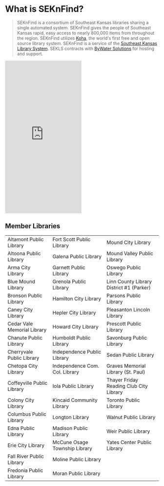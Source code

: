 # What is SEKnFind?

> SEKnFind is a consortium of Southeast Kansas libraries sharing a single automated system. SEKnFind gives the people of Southeast Kansas rapid, easy access to nearly 800,000 items from throughout the region.
> SEKnFind utilizes [Koha](https://www.koha-community.org/), the world's first free and open source library system.
> SEKnFind is a service of the [Southeast Kansas Library System](https://www.sekls.org).
> SEKLS contracts with [ByWater Solutions](https://bywatersolutions.com/) for hosting and support.

<iframe loading="lazy" frameborder="0" style="border: 0;" allowfullscreen="" src="https://www.google.com/maps/d/embed?mid=1rq0mdfxwHHpEp8IU9WIRxoEOPwY" width="250" height="500"></iframe>

## Member Libraries
<table>
    <tr>
        <td>Altamont Public Library</td>
        <td>Fort Scott Public Library</td>
        <td>Mound City Library</td>
    </tr>
    <tr>
        <td>Altoona Public Library</td>
        <td>Galena Public Library</td>
        <td>Mound Valley Public Library</td>
    </tr>
    <tr>
        <td>Arma City Library</td>
        <td>Garnett Public Library</td>
        <td>Oswego Public Library</td>
    </tr>
    <tr>
        <td>Blue Mound Library</td>
        <td>Grenola Public Library</td>
        <td>Linn County Library District #1 (Parker)</td>
    </tr>
    <tr>
        <td>Bronson Public Library</td>
        <td>Hamilton City Library</td>
        <td>Parsons Public Library</td>
    </tr>
    <tr>
        <td>Caney City Library</td>
        <td>Hepler City Library</td>
        <td>Pleasanton Lincoln Library</td>
    </tr>
    <tr>
        <td>Cedar Vale Memorial Library</td>
        <td>Howard City Library</td>
        <td>Prescott Public Library</td>
    </tr>
    <tr>
        <td>Chanute Public Library</td>
        <td>Humboldt Public Library</td>
        <td>Savonburg Public Library</td>
    </tr>
    <tr>
        <td>Cherryvale Public Library</td>
        <td>Independence Public Library</td>
        <td>Sedan Public Library</td>
    </tr>
    <tr>
        <td>Chetopa City Library</td>
        <td>Independence Com. Col. Library</td>
        <td>Graves Memorial Library (St. Paul)</td>
    </tr>
    <tr>
        <td>Coffeyville Public Library</td>
        <td>Iola Public Library</td>
        <td>Thayer Friday Reading Club City Library</td>
    </tr>
    <tr>
        <td>Colony City Library</td>
        <td>Kincaid Community Library</td>
        <td>Toronto Public Library</td>
    </tr>
    <tr>
        <td>Columbus Public Library</td>
        <td>Longton Library</td>
        <td>Walnut Public Library</td>
    </tr>
    <tr>
        <td>Edna Public Library</td>
        <td>Madison Public Library</td>
        <td>Weir Public Library</td>
    </tr>
    <tr>
        <td>Erie City Library</td>
        <td>McCune Osage Township Library</td>
        <td>Yates Center Public Library</td>
    </tr>
    <tr>
        <td>Fall River Public Library</td>
        <td>Moline Public Library</td>
        <td></td>
    </tr>
    <tr>
        <td>Fredonia Public Library</td>
        <td>Moran Public Library</td>
        <td></td>
    </tr>
</table>
